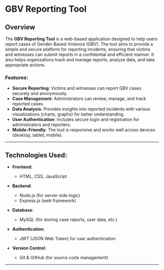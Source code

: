 # GBV Reporting Tool

## Overview
The **GBV Reporting Tool** is a web-based application designed to help users report cases of Gender-Based Violence (GBV). The tool aims to provide a simple and secure platform for reporting incidents, ensuring that victims and witnesses can submit reports in a confidential and efficient manner. It also helps organizations track and manage reports, analyze data, and take appropriate actions.

### Features:
- **Secure Reporting**: Victims and witnesses can report GBV cases securely and anonymously.
- **Case Management**: Administrators can review, manage, and track reported cases.
- **Data Analysis**: Provides insights into reported incidents with various visualizations (charts, graphs) for better understanding.
- **User Authentication**: Includes secure login and registration for administrators and reporters.
- **Mobile-Friendly**: The tool is responsive and works well across devices (desktop, tablet, mobile).

---

## Technologies Used:
- **Frontend**:
  - HTML, CSS, JavaScript

- **Backend**:
  - Node.js (for server-side logic)
  - Express.js (web framework)
  
- **Database**:
  - MySQL (for storing case reports, user data, etc.)
  
- **Authentication**:
  - JWT (JSON Web Token) for user authentication
  
- **Version Control**:
  - Git & GitHub (for source code management)

---
